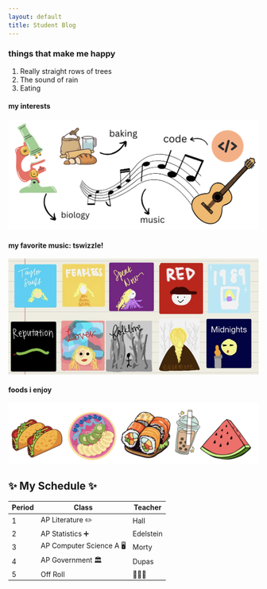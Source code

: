 ```yaml
---
layout: default
title: Student Blog
---
```


### things that make me happy
1. Really straight rows of trees
2. The sound of rain
3. Eating

#### my interests
![](/images/interests.png)

#### my favorite music: tswizzle!
![](/images/ts.jpg)

#### foods i enjoy
![](/images/food.png)

## ✨ My Schedule ✨

| Period | Class | Teacher |
| --- | --- | --- |
| 1 | AP Literature ✏️ | Hall |
| 2 | AP Statistics ➕ | Edelstein |
| 3 | AP Computer Science A 🖥️ | Morty |
| 4 | AP Government 🏛 | Dupas |
| 5 | Off Roll | 💪💪💪 |

